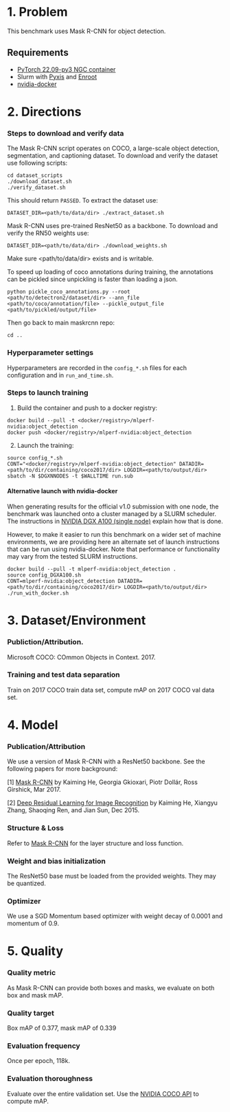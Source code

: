 # 1. Problem 
This benchmark uses Mask R-CNN for object detection.

## Requirements

* [PyTorch 22.09-py3 NGC container](https://ngc.nvidia.com/registry/nvidia-pytorch)
* Slurm with [Pyxis](https://github.com/NVIDIA/pyxis) and [Enroot](https://github.com/NVIDIA/enroot)
* [nvidia-docker](https://github.com/NVIDIA/nvidia-docker)

# 2. Directions

### Steps to download and verify data
The Mask R-CNN script operates on COCO, a large-scale object detection, segmentation, and captioning dataset.
To download and verify the dataset use following scripts:
   
    cd dataset_scripts
    ./download_dataset.sh
    ./verify_dataset.sh

This should return `PASSED`. 
To extract the dataset use:
   
    DATASET_DIR=<path/to/data/dir> ./extract_dataset.sh

Mask R-CNN uses pre-trained ResNet50 as a backbone. 
To download and verify the RN50 weights use:
 
    DATASET_DIR=<path/to/data/dir> ./download_weights.sh 

Make sure <path/to/data/dir> exists and is writable.

To speed up loading of coco annotations during training, the annotations can be pickled since unpickling is faster than loading a json.

    python pickle_coco_annotations.py --root <path/to/detectron2/dataset/dir> --ann_file <path/to/coco/annotation/file> --pickle_output_file <path/to/pickled/output/file>

Then go back to main maskrcnn repo:

    cd .. 

### Hyperparameter settings

Hyperparameters are recorded in the `config_*.sh` files for each configuration and in `run_and_time.sh`.

### Steps to launch training

1. Build the container and push to a docker registry:

```
docker build --pull -t <docker/registry>/mlperf-nvidia:object_detection .
docker push <docker/registry>/mlperf-nvidia:object_detection
```

2. Launch the training:

```
source config_*.sh
CONT="<docker/registry>/mlperf-nvidia:object_detection" DATADIR=<path/to/dir/containing/coco2017/dir> LOGDIR=<path/to/output/dir> sbatch -N $DGXNNODES -t $WALLTIME run.sub
```

#### Alternative launch with nvidia-docker

When generating results for the official v1.0 submission with one node, the
benchmark was launched onto a cluster managed by a SLURM scheduler. The
instructions in [NVIDIA DGX A100 (single node)](#nvidia-dgx-a100-single-node) explain
how that is done.

However, to make it easier to run this benchmark on a wider set of machine
environments, we are providing here an alternate set of launch instructions
that can be run using nvidia-docker. Note that performance or functionality may
vary from the tested SLURM instructions.

```
docker build --pull -t mlperf-nvidia:object_detection .
source config_DGXA100.sh
CONT=mlperf-nvidia:object_detection DATADIR=<path/to/dir/containing/coco2017/dir> LOGDIR=<path/to/output/dir> ./run_with_docker.sh
```

# 3. Dataset/Environment
### Publiction/Attribution.
Microsoft COCO: COmmon Objects in Context. 2017.

### Training and test data separation
Train on 2017 COCO train data set, compute mAP on 2017 COCO val data set.


# 4. Model
### Publication/Attribution

We use a version of Mask R-CNN with a ResNet50 backbone. See the following papers for more background:

[1] [Mask R-CNN](https://arxiv.org/abs/1703.06870) by Kaiming He, Georgia Gkioxari, Piotr Dollár, Ross Girshick, Mar 2017.

[2] [Deep Residual Learning for Image Recognition](https://arxiv.org/abs/1512.03385) by Kaiming He, Xiangyu Zhang, Shaoqing Ren, and Jian Sun, Dec 2015.


### Structure & Loss
Refer to [Mask R-CNN](https://arxiv.org/abs/1703.06870) for the layer structure and loss function.


### Weight and bias initialization
The ResNet50 base must be loaded from the provided weights. They may be quantized.


### Optimizer
We use a SGD Momentum based optimizer with weight decay of 0.0001 and momentum of 0.9.


# 5. Quality
### Quality metric
As Mask R-CNN can provide both boxes and masks, we evaluate on both box and mask mAP.

### Quality target
Box mAP of 0.377, mask mAP of 0.339 

### Evaluation frequency
Once per epoch, 118k.

### Evaluation thoroughness
Evaluate over the entire validation set. Use the [NVIDIA COCO API](https://github.com/NVIDIA/cocoapi/) to compute mAP.
